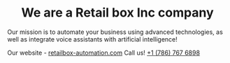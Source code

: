 <h1 align="center">
	We are a Retail box Inc company
</h1>


Our mission is to automate your business using advanced technologies, as well as integrate voice assistants with artificial intelligence!<br>

Our website - <a href="https://retailbox-automation.com">retailbox-automation.com</a>
Call us!
<a href="tel:17867676898">+1 (786) 767 6898</a>